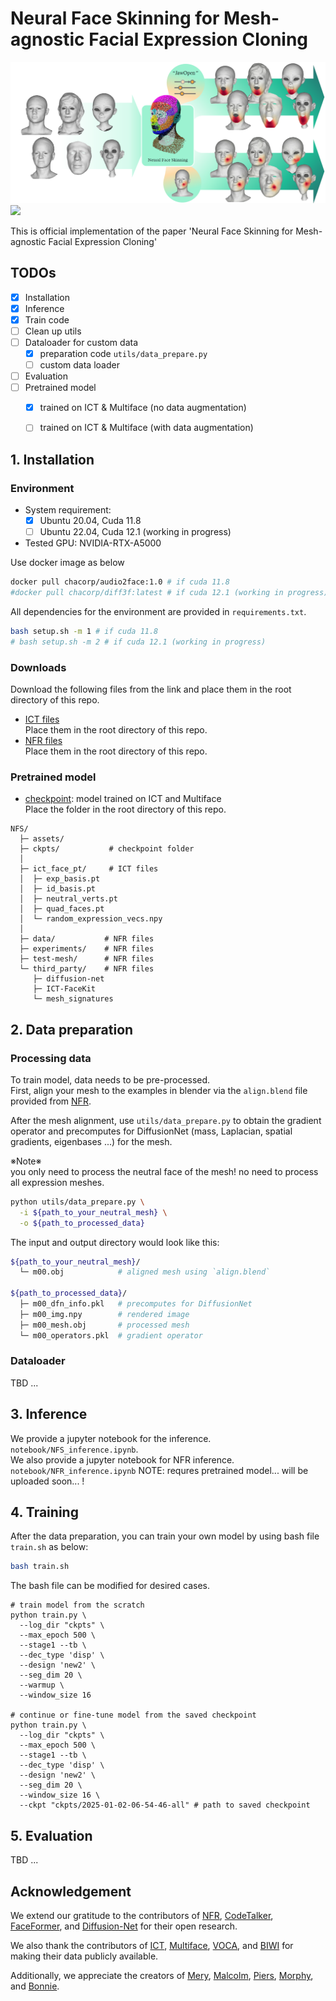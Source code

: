 # Neural Face Skinning for Mesh-agnostic Facial Expression Cloning

<img src="assets/teaser.png" alt="drawing"/> 
<!-- <a href=""><img src="https://img.shields.io/badge/arXiv-Paper-<COLOR>.svg" height=22.5></a> -->
<a href="https://chacorp.github.io/nfs-page/"><img src="https://img.shields.io/static/v1?label=Project&message=Page&color=red" height=22.5></a>

This is official implementation of the paper 'Neural Face Skinning for Mesh-agnostic Facial Expression Cloning'

## TODOs
- [x] Installation
- [x] Inference
- [x] Train code
- [ ] Clean up utils
- [ ] Dataloader for custom data
    - [x] preparation code `utils/data_prepare.py`
    - [ ] custom data loader
- [ ] Evaluation
- [ ] Pretrained model
    - [x] trained on ICT & Multiface (no data augmentation)
    - [ ] trained on ICT & Multiface (with data augmentation)



## 1. Installation
### Environment
- System requirement:
    - [x] Ubuntu 20.04, Cuda 11.8
    - [ ] Ubuntu 22.04, Cuda 12.1 (working in progress)
- Tested GPU: NVIDIA-RTX-A5000

Use docker image as below

```bash
docker pull chacorp/audio2face:1.0 # if cuda 11.8
#docker pull chacorp/diff3f:latest # if cuda 12.1 (working in progress)
```

All dependencies for the environment are provided in `requirements.txt`.
```bash
bash setup.sh -m 1 # if cuda 11.8
# bash setup.sh -m 2 # if cuda 12.1 (working in progress)
```
<!-- ```bash
pip install -r requirements.txt
# pip install -r requirements-cuda12.1.txt ## if using chacorp/diff3f:latest, use this
``` -->

### Downloads
Download the following files from the link and place them in the root directory of this repo.
- [ICT files](https://drive.google.com/file/d/1NeSJyVgybzZS-p6uHafv6e3Tv8jTxbCy/view?usp=sharing) \
Place them in the root directory of this repo.
- [NFR files](https://drive.google.com/file/d/1cXXeU3AtpoGEVz2mhlWTSG1dEbAtCmD1/view?usp=sharing) \
Place them in the root directory of this repo.

### Pretrained model
- [checkpoint](https://drive.google.com/drive/folders/15uI8WPD0KW9SebOchfBcJeWgD3WZRhu2?usp=sharing): model trained on ICT and Multiface \
Place the folder in the root directory of this repo.

```text
NFS/
  ├─ assets/
  ├─ ckpts/           # checkpoint folder
  │
  ├─ ict_face_pt/     # ICT files
  │  ├─ exp_basis.pt
  │  ├─ id_basis.pt
  │  ├─ neutral_verts.pt
  │  ├─ quad_faces.pt
  │  └─ random_expression_vecs.npy
  │
  ├─ data/           # NFR files
  ├─ experiments/    # NFR files
  ├─ test-mesh/      # NFR files
  └─ third_party/    # NFR files
     ├─ diffusion-net
     ├─ ICT-FaceKit
     └─ mesh_signatures
```



## 2. Data preparation
### Processing data
To train model, data needs to be pre-processed. \
First, align your mesh to the examples in blender via the `align.blend` file provided from [NFR](https://github.com/dafei-qin/NFR_pytorch).

After the mesh alignment, use `utils/data_prepare.py` to obtain the gradient operator and precomputes for DiffusionNet (mass, Laplacian, spatial gradients, eigenbases ...) for the mesh.

※Note※ \
you only need to process the neutral face of the mesh! no need to process all expression meshes.

```bash
python utils/data_prepare.py \
  -i ${path_to_your_neutral_mesh} \
  -o ${path_to_processed_data}
```

The input and output directory would look like this:
```bash
${path_to_your_neutral_mesh}/
  └─ m00.obj            # aligned mesh using `align.blend`

${path_to_processed_data}/
  ├─ m00_dfn_info.pkl   # precomputes for DiffusionNet
  ├─ m00_img.npy        # rendered image
  ├─ m00_mesh.obj       # processed mesh
  └─ m00_operators.pkl  # gradient operator
```

### Dataloader
TBD ...


## 3. Inference
We provide a jupyter notebook for the inference. `notebook/NFS_inference.ipynb`. \
We also provide a jupyter notebook for NFR inference. `notebook/NFR_inference.ipynb`
NOTE: requres pretrained model... will be uploaded soon... !

## 4. Training
After the data preparation, you can train your own model by using bash file `train.sh` as below:
```bash
bash train.sh
```

The bash file can be modified for desired cases.
```shell
# train model from the scratch
python train.py \
  --log_dir "ckpts" \
  --max_epoch 500 \
  --stage1 --tb \
  --dec_type 'disp' \ 
  --design 'new2' \
  --seg_dim 20 \
  --warmup \
  --window_size 16

# continue or fine-tune model from the saved checkpoint
python train.py \
  --log_dir "ckpts" \
  --max_epoch 500 \
  --stage1 --tb \
  --dec_type 'disp' \
  --design 'new2' \
  --seg_dim 20 \
  --window_size 16 \
  --ckpt "ckpts/2025-01-02-06-54-46-all" # path to saved checkpoint
```


## 5. Evaluation
TBD ... 


## Acknowledgement
We extend our gratitude to the contributors of [NFR](https://github.com/dafei-qin/NFR_pytorch), [CodeTalker](https://github.com/Doubiiu/CodeTalker), [FaceFormer](https://github.com/EvelynFan/FaceFormer), and [Diffusion-Net](https://github.com/nmwsharp/diffusion-net) for their open research.  

We also thank the contributors of [ICT](https://github.com/ICT-VGL/ICT-FaceKit), [Multiface](https://github.com/facebookresearch/multiface), [VOCA](https://voca.is.tue.mpg.de/), and [BIWI](https://data.vision.ee.ethz.ch/cvl/datasets/b3dac2.en.html) for making their data publicly available.  

Additionally, we appreciate the creators of [Mery](https://www.meryproject.com), [Malcolm](https://www.animschool.com), [Piers](https://www.cgtrader.com/free-3d-models/character/man/maya-character-rig-piers-3d-rig), [Morphy](http://www.joshburton.com/projects/morpheus.asp), and [Bonnie](https://www.joshsobelrigs.com/).  

    
<!-- ## Citation
TBD ... -->
